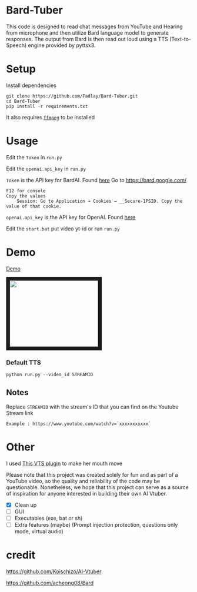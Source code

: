 # Bard-Tuber
This code is designed to read chat messages from YouTube and Hearing from microphone and then utilize Bard language model to generate responses. The output from Bard is then read out loud using a TTS (Text-to-Speech) engine provided by pyttsx3.


# Setup
Install dependencies
```
git clone https://github.com/Fadlay/Bard-Tuber.git
cd Bard-Tuber
pip install -r requirements.txt
```
It also requires [`ffmpeg`](https://ffmpeg.org/) to be installed

# Usage
Edit the `Token` in `run.py`

Edit the `openai.api_key` in `run.py`

`Token` is the API key for BardAI. Found [here](https://bard.google.com/)
Go to https://bard.google.com/

```
F12 for console
Copy the values
    Session: Go to Application → Cookies → __Secure-1PSID. Copy the value of that cookie.
```

`openai.api_key` is the API key for OpenAI. Found [here](https://platform.openai.com/account/api-keys)

Edit the `start.bat` put video yt-id or run `run.py`

# Demo
[Demo](https://www.youtube.com/watch?v=C8meEWtFVtU)

<a href="http://www.youtube.com/watch?feature=player_embedded&v=C8meEWtFVtU
" target="_blank"><img src="http://img.youtube.com/vi/C8meEWtFVtU/0.jpg" 
alt="" width="240" height="180" border="10" /></a>

### Default TTS
```
python run.py --video_id STREAMID 
```
## Notes
Replace `STREAMID` with the stream's ID that you can find on the Youtube Stream link

```
Example : https://www.youtube.com/watch?v=`xxxxxxxxxxx`
```

# Other
I used [This VTS plugin](https://lualucky.itch.io/vts-desktop-audio-plugin) to make her mouth move

Please note that this project was created solely for fun and as part of a YouTube video, so the quality and reliability of the code may be questionable. Nonetheless, we hope that this project can serve as a source of inspiration for anyone interested in building their own AI Vtuber.

- [x] Clean up
- [ ] GUI
- [ ] Executables (exe, bat or sh)
- [ ] Extra features (maybe) (Prompt injection protection, questions only mode, virtual audio)

# credit
https://github.com/Koischizo/AI-Vtuber

https://github.com/acheong08/Bard
